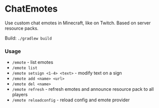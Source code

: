 # ChatEmotes
Use custom chat emotes in Minecraft, like on Twitch. Based on server resource packs.

Build: `./gradlew build`

### Usage
* `/emote` - list emotes
* `/emote list`
* `/emote setsign <1-4> <text>` - modify text on a sign
* `/emote add <name> <url>`
* `/emote del <name>`
* `/emote refresh` - refresh emotes and announce resource pack to all players
* `/emote reloadconfig` - reload config and emote provider
